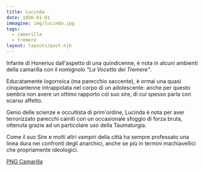 ```yaml
---
title: Lucinda
date: 1956-01-01
immagine: img/lucinda.jpg
tags:
  - camarilla
  - tremere
layout: layouts/post.njk
---
```


Infante di Honerius dall'aspetto di una quindicenne, è nota in alcuni ambienti della camarilla con il nomignolo _"La Vocetta dei Tremere"_.

Educatamente logorroica (ma parecchio saccente), è ormai una quasi cinquantenne intrappolata nel corpo di un adolescente: anche per questo sembra non avere un ottimo rapporto col suo sire, di cui spesso parla con scarso affetto.

Genio delle scienze e occultista di prim'ordine, Lucinda è nota per aver terrorizzato parecchi cainiti con un occasionale sfoggio di forza bruta, ottenuta grazie ad un particolare uso della Taumaturgia.

Come il suo Sire e molti altri vampiri della città ha sempre professato una linea dura nei confronti degli anarchici, anche se più in termini machiavellici che propriamente ideologici. 

<a href="http://xabacadabra.com/cursed-legacy/png-camarilla.html" class="button back">PNG Camarilla</a>